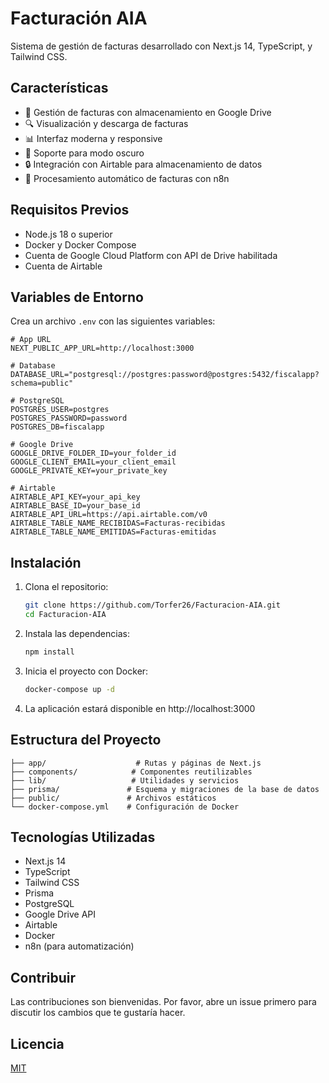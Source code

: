 # Facturación AIA

Sistema de gestión de facturas desarrollado con Next.js 14, TypeScript, y Tailwind CSS.

## Características

- 📄 Gestión de facturas con almacenamiento en Google Drive
- 🔍 Visualización y descarga de facturas
- 📊 Interfaz moderna y responsive
- 🌙 Soporte para modo oscuro
- 🔒 Integración con Airtable para almacenamiento de datos
- 🚀 Procesamiento automático de facturas con n8n

## Requisitos Previos

- Node.js 18 o superior
- Docker y Docker Compose
- Cuenta de Google Cloud Platform con API de Drive habilitada
- Cuenta de Airtable

## Variables de Entorno

Crea un archivo `.env` con las siguientes variables:

```env
# App URL
NEXT_PUBLIC_APP_URL=http://localhost:3000

# Database
DATABASE_URL="postgresql://postgres:password@postgres:5432/fiscalapp?schema=public"

# PostgreSQL
POSTGRES_USER=postgres
POSTGRES_PASSWORD=password
POSTGRES_DB=fiscalapp

# Google Drive
GOOGLE_DRIVE_FOLDER_ID=your_folder_id
GOOGLE_CLIENT_EMAIL=your_client_email
GOOGLE_PRIVATE_KEY=your_private_key

# Airtable
AIRTABLE_API_KEY=your_api_key
AIRTABLE_BASE_ID=your_base_id
AIRTABLE_API_URL=https://api.airtable.com/v0
AIRTABLE_TABLE_NAME_RECIBIDAS=Facturas-recibidas
AIRTABLE_TABLE_NAME_EMITIDAS=Facturas-emitidas
```

## Instalación

1. Clona el repositorio:
   ```bash
   git clone https://github.com/Torfer26/Facturacion-AIA.git
   cd Facturacion-AIA
   ```

2. Instala las dependencias:
   ```bash
   npm install
   ```

3. Inicia el proyecto con Docker:
   ```bash
   docker-compose up -d
   ```

4. La aplicación estará disponible en http://localhost:3000

## Estructura del Proyecto

```
├── app/                    # Rutas y páginas de Next.js
├── components/            # Componentes reutilizables
├── lib/                   # Utilidades y servicios
├── prisma/               # Esquema y migraciones de la base de datos
├── public/               # Archivos estáticos
└── docker-compose.yml    # Configuración de Docker
```

## Tecnologías Utilizadas

- Next.js 14
- TypeScript
- Tailwind CSS
- Prisma
- PostgreSQL
- Google Drive API
- Airtable
- Docker
- n8n (para automatización)

## Contribuir

Las contribuciones son bienvenidas. Por favor, abre un issue primero para discutir los cambios que te gustaría hacer.

## Licencia

[MIT](LICENSE) 